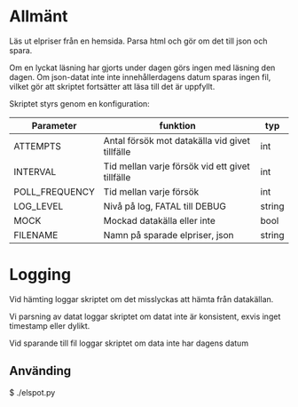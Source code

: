 # Allmänt

Läs ut elpriser från en hemsida. Parsa html och gör om det till json och spara.

Om en lyckat läsning har gjorts under dagen görs ingen med läsning den dagen.
Om json-datat inte inte innehållerdagens datum sparas ingen fil, vilket gör 
att skriptet fortsätter att läsa till det är uppfyllt. 

Skriptet styrs genom en konfiguration:

| Parameter      | funktion                                        | typ   |
|----------------|-------------------------------------------------|-------|
| ATTEMPTS       | Antal försök mot datakälla vid givet tillfälle  | int   |
| INTERVAL       | Tid mellan varje försök vid ett givet tillfälle | int   |
| POLL_FREQUENCY | Tid mellan varje försök                         | int   |
| LOG_LEVEL      | Nivå på log, FATAL till DEBUG                   | string|
| MOCK           | Mockad datakälla eller inte                     | bool  |
| FILENAME       | Namn på sparade elpriser, json                  | string|


# Logging

Vid hämting loggar skriptet om det misslyckas att hämta från datakällan.

Vi parsning av datat loggar skriptet om datat inte är konsistent, exvis
inget timestamp eller dylikt.

Vid sparande till fil loggar skriptet om data inte har dagens datum




## Använding
$ ./elspot.py